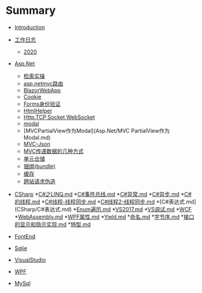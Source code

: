 # Summary

  * [Introduction](README.md)
  * [工作日志]()
      * [2020](日志.md)
  * [Asp.Net]()
      * [检索实操](Asp.Net/ajax.md)        
      * [asp.netmvc路由](Asp.Net/asp.netMvc路由.md)        
      * [BlazorWebApp](Asp.Net/BlazorWebApp.md)        
      * [Cookie](Asp.Net/Cookie.md)        
      * [Forms身份验证](Asp.Net/Forms身份验证.md)
      * [HtmlHelper](Asp.Net/HtmlHelper.md)
      * [Http.TCP,Socket,WebSocket](Asp.Net/Http.TCP,Socket,WebSocket.md)
      * [modal](Asp.Net/modal.html)
      * [MVCPartialView作为Modal](Asp.Net/MVC PartialView作为Modal.md)
      * [MVC-Json](Asp.Net/MVC-Json.md)
      * [MVC传递数据的几种方式](Asp.Net/MVC传递数据的几种方式.md)
      * [单元仓储](Asp.Net/单元仓储.md)
      * [捆绑(bundle)](Asp.Net/捆绑(bundle).md)
      * [缓存](Asp.Net/缓存.md)
      * [跨站请求伪造](Asp.Net/跨站请求伪造.md)
  * [CSharp]()
      *[C#之LINQ.md](CSharp/C之LINQ.md)
      *[C#事件总线.md](CSharp/C事件总线.md)
      *[C#异常.md](CSharp/C#异常.md)
      *[C#异步.md](CSharp/C#异步.md)
      *[C#的线程.md](CSharp/C#的线程.md)
      *[C#线程-线程同步.md](CSharp/C#线程-线程同步.md)
      *[C#线程2-线程同步.md](CSharp/C#线程2-线程同步.md)
      *[C#表达式.md] (CSharp/C#表达式.md)
      *[Enum遍历.md](CSharp/Enum遍历.md)
      *[VS2017.md](CSharp/VS2017.md)
      *[VS调试.md](CSharp/VS调试.md)
      *[WCF](CSharp/WCF)
      *[WebAssembly.md](CSharp/WebAssembly.md)
      *[WPF属性.md](CSharp/WPF属性.md)
      *[Yield.md](CSharp/Yield.md)
      *[命名.md](CSharp/命名.md)
      *[字节序.md](CSharp/字节序.md)
      *[接口的显示和隐示实现.md](CSharp/接口的显示和隐示实现.md)
      *[特型.md](CSharp/特型.md)
  * [FontEnd]()

  * [Sqlie]()

  * [VisualStudio]()
  * [WPF]()
  * [MySql]()

  

      
      
